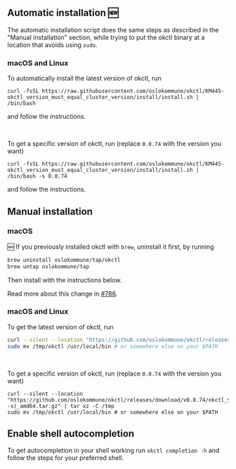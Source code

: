 ## Automatic installation 🆕

The automatic installation script does the same steps as described in the "Manual installation" section, while trying to put the okctl binary at a location that avoids using `sudo`.


### macOS and Linux
To automatically install the latest version of okctl, run

```shell
curl -fsSL https://raw.githubusercontent.com/oslokommune/okctl/KM445-okctl_version_must_equal_cluster_version/install/install.sh | /bin/bash
```

and follow the instructions.

<br/>

To get a specific version of okctl, run (replace `0.0.74` with the version you want)

```shell
curl -fsSL https://raw.githubusercontent.com/oslokommune/okctl/KM445-okctl_version_must_equal_cluster_version/install/install.sh | /bin/bash -s 0.0.74
```

and follow the instructions.

## Manual installation

### macOS

🆕 If you previously installed okctl with `brew`, uninstall it first, by running

```bash
brew uninstall oslokommune/tap/okctl
brew untap oslokommune/tap
```

Then install with the instructions below.

Read more about this change in [#786](https://github.com/oslokommune/okctl/pull/786).

### macOS and Linux

To get the latest version of okctl, run

```bash
curl --silent --location "https://github.com/oslokommune/okctl/releases/latest/download/okctl_$(uname -s)_amd64.tar.gz" | tar xz -C /tmp
sudo mv /tmp/okctl /usr/local/bin # or somewhere else on your $PATH
```

<br/>

To get a specific version of okctl, run (replace `0.0.74` with the version you want)

```shell
curl --silent --location "https://github.com/oslokommune/okctl/releases/download/v0.0.74/okctl_$(uname -s)_amd64.tar.gz" | tar xz -C /tmp
sudo mv /tmp/okctl /usr/local/bin # or somewhere else on your $PATH
```

## Enable shell autocompletion

To get autocompletion in your shell working run `okctl completion -h` and follow the steps for your preferred shell.
